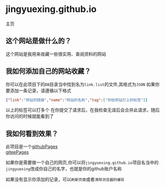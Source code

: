 # jingyuexing.github.io

主页

## 这个网站是做什么的？
  这个网站是我用来收藏一些很实用、查阅资料的网站

## 我如何添加自己的网站收藏？

你可以在此项目下的`DB`目录当中找到名为`link.list`的文件,其格式为`JSON`
如果你要添加一条记录，请遵循以下格式
```json
{"link":"网站的链接","name":"网站的名称","tag":["你给网站打上的标签"]}
```
以上的标签可以打多个
在你提交了请求后，在我检查无误后会合并此请求，随后你访问的时候就能看到了

## 我如何看到效果？

此项目是一个[githubPages](https://pages.github.com/)    
[giteePages](https://jingyuexing.gitee.io)

如果你是需要做一个自己的网页,你可以将`jingyuexing.github.io`项目名当中的`jingyuexing`改成你自己的名字，也就是你的github账户名称

如果没有显示你添加的记录，可以`刷新页面`或者`清除浏览器的缓存`
